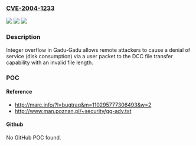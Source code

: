 ### [CVE-2004-1233](https://cve.mitre.org/cgi-bin/cvename.cgi?name=CVE-2004-1233)
![](https://img.shields.io/static/v1?label=Product&message=n%2Fa&color=blue)
![](https://img.shields.io/static/v1?label=Version&message=n%2Fa&color=blue)
![](https://img.shields.io/static/v1?label=Vulnerability&message=n%2Fa&color=brighgreen)

### Description

Integer overflow in Gadu-Gadu allows remote attackers to cause a denial of service (disk consumption) via a user packet to the DCC file transfer capability with an invalid file length.

### POC

#### Reference
- http://marc.info/?l=bugtraq&m=110295777306493&w=2
- http://www.man.poznan.pl/~security/gg-adv.txt

#### Github
No GitHub POC found.


